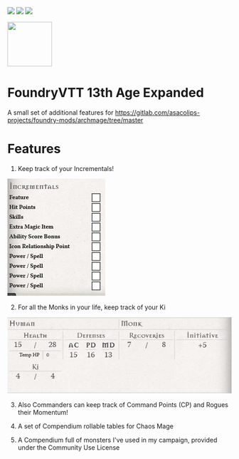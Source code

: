 ![](https://img.shields.io/badge/Foundry-v0.5.4-informational)
![](https://img.shields.io/badge/13th%20Age-v1.4.0-informational)
[![](https://img.shields.io/badge/Buy%20Me%20A%20Coffee-%243-orange)](https://www.buymeacoffee.com/T2tZvWJ)

<img src="http://site.pelgranepress.com/files/13th_Age/13thagecommunityuselogo.png" width="100" height="100" />


# FoundryVTT 13th Age Expanded

A small set of additional features for https://gitlab.com/asacolips-projects/foundry-mods/archmage/tree/master

# Features

1) Keep track of your Incrementals!

![](./incrementals.PNG)

2) For all the Monks in your life, keep track of your Ki

![](./ki.PNG)

3) Also Commanders can keep track of Command Points (CP) and Rogues their Momentum!

4) A set of Compendium rollable tables for Chaos Mage

5) A Compendium full of monsters I've used in my campaign, provided under the Community Use License
